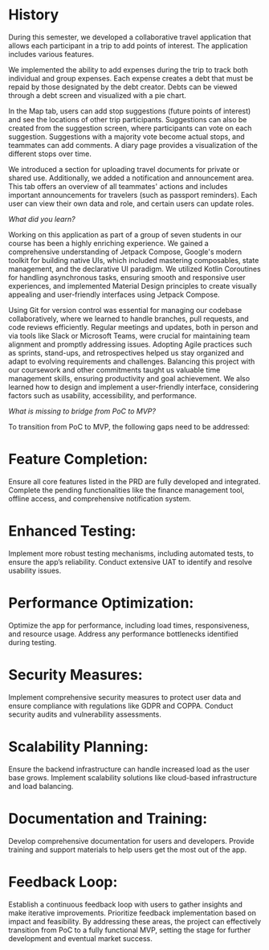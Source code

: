 # History

During this semester, we developed a collaborative travel application that allows each participant in a trip to add points of interest. The application includes various features.

We implemented the ability to add expenses during the trip to track both individual and group expenses. Each expense creates a debt that must be repaid by those designated by the debt creator. Debts can be viewed through a debt screen and visualized with a pie chart.

In the Map tab, users can add stop suggestions (future points of interest) and see the locations of other trip participants. Suggestions can also be created from the suggestion screen, where participants can vote on each suggestion. Suggestions with a majority vote become actual stops, and teammates can add comments. A diary page provides a visualization of the different stops over time.

We introduced a section for uploading travel documents for private or shared use. Additionally, we added a notification and announcement area. This tab offers an overview of all teammates' actions and includes important announcements for travelers (such as passport reminders). Each user can view their own data and role, and certain users can update roles.

*What did you learn?*

Working on this application as part of a group of seven students in our course has been a highly enriching experience. We gained a comprehensive understanding of Jetpack Compose, Google's modern toolkit for building native UIs, which included mastering composables, state management, and the declarative UI paradigm. We utilized Kotlin Coroutines for handling asynchronous tasks, ensuring smooth and responsive user experiences, and implemented Material Design principles to create visually appealing and user-friendly interfaces using Jetpack Compose.

Using Git for version control was essential for managing our codebase collaboratively, where we learned to handle branches, pull requests, and code reviews efficiently. Regular meetings and updates, both in person and via tools like Slack or Microsoft Teams, were crucial for maintaining team alignment and promptly addressing issues. Adopting Agile practices such as sprints, stand-ups, and retrospectives helped us stay organized and adapt to evolving requirements and challenges. Balancing this project with our coursework and other commitments taught us valuable time management skills, ensuring productivity and goal achievement. We also learned how to design and implement a user-friendly interface, considering factors such as usability, accessibility, and performance.

*What is missing to bridge from PoC to MVP?*

To transition from PoC to MVP, the following gaps need to be addressed:

# Feature Completion:

Ensure all core features listed in the PRD are fully developed and integrated.
Complete the pending functionalities like the finance management tool, offline access, and comprehensive notification system.

# Enhanced Testing:

Implement more robust testing mechanisms, including automated tests, to ensure the app’s reliability.
Conduct extensive UAT to identify and resolve usability issues.

# Performance Optimization:

Optimize the app for performance, including load times, responsiveness, and resource usage.
Address any performance bottlenecks identified during testing.

# Security Measures:

Implement comprehensive security measures to protect user data and ensure compliance with regulations like GDPR and COPPA.
Conduct security audits and vulnerability assessments.

# Scalability Planning:

Ensure the backend infrastructure can handle increased load as the user base grows.
Implement scalability solutions like cloud-based infrastructure and load balancing.

# Documentation and Training:

Develop comprehensive documentation for users and developers.
Provide training and support materials to help users get the most out of the app.

# Feedback Loop:

Establish a continuous feedback loop with users to gather insights and make iterative improvements.
Prioritize feedback implementation based on impact and feasibility.
By addressing these areas, the project can effectively transition from PoC to a fully functional MVP, setting the stage for further development and eventual market success.

